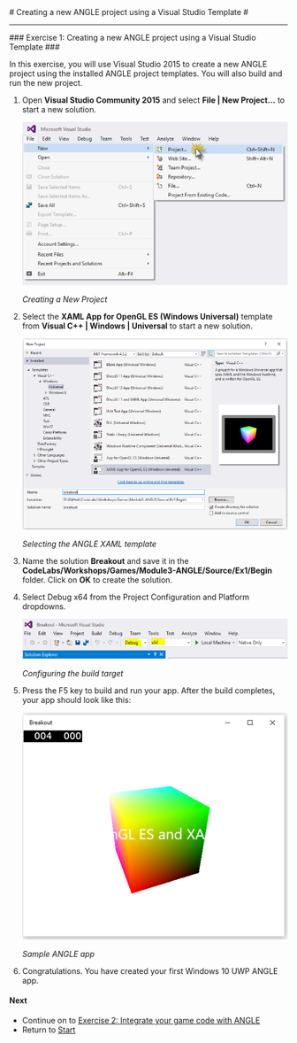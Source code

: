 ﻿<a name="HOLTop" />
# Creating a new ANGLE project using a Visual Studio Template #

---

<a name="Exercise1" />
### Exercise 1: Creating a new ANGLE project using a Visual Studio Template ###

In this exercise, you will use Visual Studio 2015 to create a new ANGLE project using the installed ANGLE project templates. You will also build and run the new project.


1. Open **Visual Studio Community 2015** and select **File | New Project...** to start a new solution.

	![Creating a New Project](../../Images/creating-a-new-project.png?raw=true "Creating a New Project")

	_Creating a New Project_


2. Select the **XAML App for OpenGL ES (Windows Universal)** template from **Visual C++ | Windows | Universal** to start a new solution.

	![Selecting the ANGLE XAML template](../../Images/ex1-new-angle-project.PNG?raw=true "Selecting the ANGLE XAML template")

	_Selecting the ANGLE XAML template_


3. Name the solution **Breakout** and save it in the **CodeLabs/Workshops/Games/Module3-ANGLE/Source/Ex1/Begin** folder. Click on **OK** to create the solution.

4. Select Debug x64 from the Project Configuration and Platform dropdowns.

	![Configuring the build target](../../Images/ex2-debug-x64.PNG?raw=true "Configuring the build target")

	_Configuring the build target_

5. Press the F5 key to build and run your app. After the build completes, your app should look like this:

	![Sample ANGLE app](../../Images/ex1-sample-angle-app.PNG?raw=true "Sample ANGLE app")

	_Sample ANGLE app_

6. Congratulations. You have created your first Windows 10 UWP ANGLE app.

#### Next ####

- Continue on to [Exercise 2: Integrate your game code with ANGLE](../../Source/Ex2/README.md)
- Return to [Start](../../README.md)
